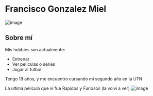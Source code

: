 # Francisco Gonzalez Miel
![image](https://github.com/pdepjuevesTT/2024-presentacion-franm1313/assets/164399517/daa0b6e5-1ec7-4645-8d4d-6477ea2ca908)

## Sobre mí
Mis hobbies son actualmente:
- Entrenar
- Ver peliculas o series
- Jugar al futbol

Tengo 19 años, y me encuentro cursando mi segundo año en la UTN

La ultima pelicula que vi fue Rapidos y Furiosos (la volvi a ver)
![image](https://github.com/pdepjuevesTT/2024-presentacion-franm1313/assets/164399517/fd03b467-f748-4004-b49f-0c1223129c6d)




  
  


